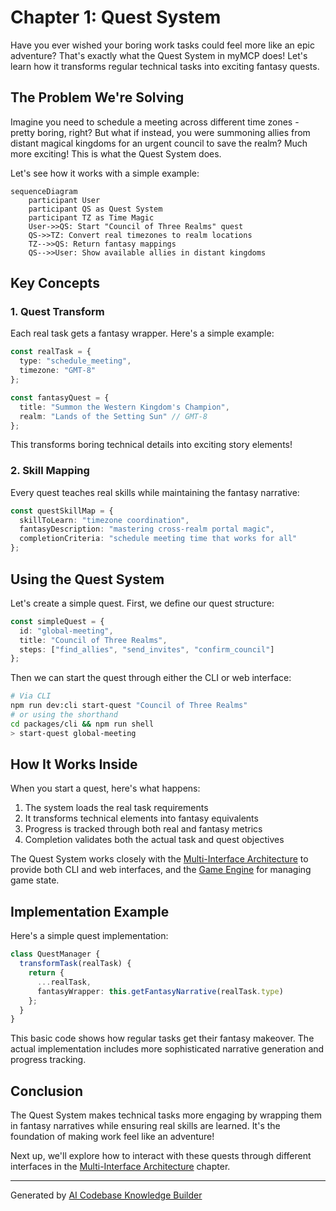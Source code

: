 # Chapter 1: Quest System

Have you ever wished your boring work tasks could feel more like an epic adventure? That's exactly what the Quest System in myMCP does! Let's learn how it transforms regular technical tasks into exciting fantasy quests.

## The Problem We're Solving

Imagine you need to schedule a meeting across different time zones - pretty boring, right? But what if instead, you were summoning allies from distant magical kingdoms for an urgent council to save the realm? Much more exciting! This is what the Quest System does.

Let's see how it works with a simple example:

```mermaid
sequenceDiagram
    participant User
    participant QS as Quest System
    participant TZ as Time Magic
    User->>QS: Start "Council of Three Realms" quest
    QS->>TZ: Convert real timezones to realm locations
    TZ-->>QS: Return fantasy mappings
    QS-->>User: Show available allies in distant kingdoms
```

## Key Concepts

### 1. Quest Transform
Each real task gets a fantasy wrapper. Here's a simple example:

```typescript
const realTask = {
  type: "schedule_meeting",
  timezone: "GMT-8"
};

const fantasyQuest = {
  title: "Summon the Western Kingdom's Champion",
  realm: "Lands of the Setting Sun" // GMT-8
};
```

This transforms boring technical details into exciting story elements!

### 2. Skill Mapping
Every quest teaches real skills while maintaining the fantasy narrative:

```typescript
const questSkillMap = {
  skillToLearn: "timezone coordination",
  fantasyDescription: "mastering cross-realm portal magic",
  completionCriteria: "schedule meeting time that works for all"
};
```

## Using the Quest System

Let's create a simple quest. First, we define our quest structure:

```typescript
const simpleQuest = {
  id: "global-meeting",
  title: "Council of Three Realms", 
  steps: ["find_allies", "send_invites", "confirm_council"]
};
```

Then we can start the quest through either the CLI or web interface:

```bash
# Via CLI
npm run dev:cli start-quest "Council of Three Realms"
# or using the shorthand
cd packages/cli && npm run shell
> start-quest global-meeting
```

## How It Works Inside

When you start a quest, here's what happens:

1. The system loads the real task requirements
2. It transforms technical elements into fantasy equivalents
3. Progress is tracked through both real and fantasy metrics
4. Completion validates both the actual task and quest objectives

The Quest System works closely with the [Multi-Interface Architecture](02_multi_interface_architecture_.md) to provide both CLI and web interfaces, and the [Game Engine](03_game_engine_.md) for managing game state.

## Implementation Example

Here's a simple quest implementation:

```typescript
class QuestManager {
  transformTask(realTask) {
    return {
      ...realTask,
      fantasyWrapper: this.getFantasyNarrative(realTask.type)
    };
  }
}
```

This basic code shows how regular tasks get their fantasy makeover. The actual implementation includes more sophisticated narrative generation and progress tracking.

## Conclusion

The Quest System makes technical tasks more engaging by wrapping them in fantasy narratives while ensuring real skills are learned. It's the foundation of making work feel like an adventure!

Next up, we'll explore how to interact with these quests through different interfaces in the [Multi-Interface Architecture](02_multi_interface_architecture_.md) chapter.

---

Generated by [AI Codebase Knowledge Builder](https://github.com/The-Pocket/Tutorial-Codebase-Knowledge)